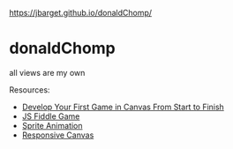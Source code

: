 https://jbarget.github.io/donaldChomp/

# donaldChomp
all views are my own

Resources:

- [Develop Your First Game in Canvas From Start to Finish](https://code.tutsplus.com/tutorials/develop-your-first-game-in-canvas-from-start-to-finish--pre-39198)
- [JS Fiddle Game](http://jsfiddle.net/m1erickson/76dx7/)
- [Sprite Animation](http://www.williammalone.com/articles/create-html5-canvas-javascript-sprite-animation/)
- [Responsive Canvas](http://blog.sklambert.com/responsive-html5-canvas-game/)
